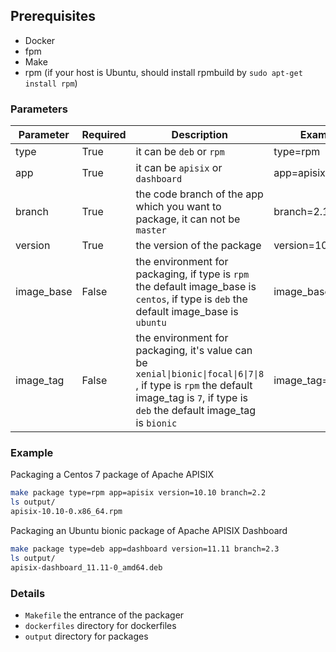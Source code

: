 ## Prerequisites

- Docker
- fpm
- Make
- rpm (if your host is Ubuntu, should install rpmbuild by `sudo apt-get install rpm`)

### Parameters
|Parameter      |Required   |Description        |Example|
|---------|---------|----|-----------|
|type     |True |it can be `deb` or `rpm` |type=rpm|
|app      |True |it can be `apisix` or `dashboard` |app=apisix|
|branch   |True |the code branch of the app which you want to package, it can not be `master`|branch=2.1|
|version  |True |the version of the package|version=10.10|
|image_base|False |the environment for packaging, if type is `rpm` the default image_base is `centos`, if type is `deb` the default image_base is `ubuntu`|image_base=centos|
|image_tag|False |the environment for packaging, it's value can be `xenial\|bionic\|focal\|6\|7\|8` , if type is `rpm` the default image_tag is `7`, if type is `deb` the default image_tag is `bionic`|image_tag=7|

### Example
Packaging a Centos 7 package of Apache APISIX
```sh
make package type=rpm app=apisix version=10.10 branch=2.2
ls output/
apisix-10.10-0.x86_64.rpm
```

Packaging an Ubuntu bionic package of Apache APISIX Dashboard
```sh
make package type=deb app=dashboard version=11.11 branch=2.3
ls output/
apisix-dashboard_11.11-0_amd64.deb
```

### Details

- `Makefile` the entrance of the packager
- `dockerfiles` directory for dockerfiles
- `output` directory for packages
